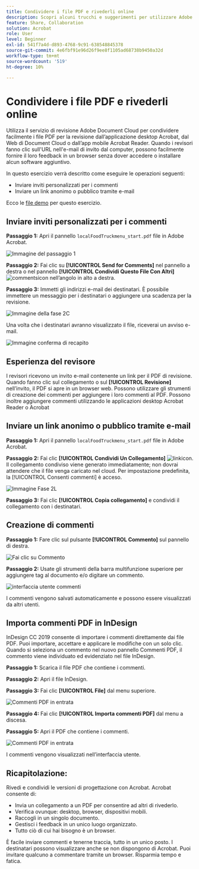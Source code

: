 ```yaml
---
title: Condividere i file PDF e rivederli online
description: Scopri alcuni trucchi e suggerimenti per utilizzare Adobe Document Cloud
feature: Share, Collaboration
solution: Acrobat
role: User
level: Beginner
exl-id: 541f7a4d-d893-4768-9c91-638548845378
source-git-commit: 4e6fbf91e96d26f9ee8f1105ad68738b9450a32d
workflow-type: tm+mt
source-wordcount: '519'
ht-degree: 10%

---
```


# Condividere i file PDF e rivederli online

Utilizza il servizio di revisione Adobe Document Cloud per condividere facilmente i file PDF per la revisione dall’applicazione desktop Acrobat, dal Web di Document Cloud o dall’app mobile Acrobat Reader. Quando i revisori fanno clic sull&#39;URL nell&#39;e-mail di invito dal computer, possono facilmente fornire il loro feedback in un browser senza dover accedere o installare alcun software aggiuntivo.

In questo esercizio verrà descritto come eseguire le operazioni seguenti:

* Inviare inviti personalizzati per i commenti
* Inviare un link anonimo o pubblico tramite e-mail

Ecco le [file demo](assets/01_Review.zip) per questo esercizio.

## Inviare inviti personalizzati per i commenti

**Passaggio 1:** Apri il pannello `localFoodTruckmenu_start.pdf` file in Adobe Acrobat.

![Immagine del passaggio 1](assets/Step1.png)

**Passaggio 2:** Fai clic su **[!UICONTROL Send for Comments]** nel pannello a destra o nel pannello **[!UICONTROL Condividi Questo File Con Altri]** ![commentsicon](assets/sendforcommentsicon.png)  nell’angolo in alto a destra.

**Passaggio 3:** Immetti gli indirizzi e-mail dei destinatari. È possibile immettere un messaggio per i destinatari o aggiungere una scadenza per la revisione.

![Immagine della fase 2C](assets/Step2C.png)

Una volta che i destinatari avranno visualizzato il file, riceverai un avviso e-mail.

![Immagine conferma di recapito](assets/deliveryReceipt_Track.png)

## Esperienza del revisore

I revisori ricevono un invito e-mail contenente un link per il PDF di revisione. Quando fanno clic sul collegamento o sul **[!UICONTROL Revisione]** nell’invito, il PDF si apre in un browser web. Possono utilizzare gli strumenti di creazione dei commenti per aggiungere i loro commenti al PDF. Possono inoltre aggiungere commenti utilizzando le applicazioni desktop Acrobat Reader o Acrobat 

## Inviare un link anonimo o pubblico tramite e-mail

**Passaggio 1:** Apri il pannello `localFoodTruckmenu_start.pdf` file in Adobe Acrobat.

**Passaggio 2:** Fai clic **[!UICONTROL Condividi Un Collegamento]** ![linkicon](assets/sendlinkicon.png). Il collegamento condiviso viene generato immediatamente; non dovrai attendere che il file venga caricato nel cloud. Per impostazione predefinita, la [!UICONTROL Consenti commenti] è acceso.

![Immagine Fase 2L](assets/Step2L.png)

**Passaggio 3:** Fai clic **[!UICONTROL Copia collegamento]** e condividi il collegamento con i destinatari.

## Creazione di commenti

**Passaggio 1:** Fare clic sul pulsante **[!UICONTROL Commento]** sul pannello di destra.

![Fai clic su Commento](assets/Cselect.jpg)

**Passaggio 2:** Usate gli strumenti della barra multifunzione superiore per aggiungere tag al documento e/o digitare un commento.

![interfaccia utente commenti](assets/commentsui.png)

I commenti vengono salvati automaticamente e possono essere visualizzati da altri utenti.

## Importa commenti PDF in InDesign

InDesign CC 2019 consente di importare i commenti direttamente dai file PDF. Puoi importare, accettare e applicare le modifiche con un solo clic. Quando si seleziona un commento nel nuovo pannello Commenti PDF, il commento viene individuato ed evidenziato nel file InDesign.

**Passaggio 1:** Scarica il file PDF che contiene i commenti.

**Passaggio 2:** Apri il file InDesign.

**Passaggio 3:** Fai clic **[!UICONTROL File]** dal menu superiore.

![Commenti PDF in entrata](assets/inddpdf.png)

**Passaggio 4:** Fai clic **[!UICONTROL Importa commenti PDF]** dal menu a discesa.

**Passaggio 5:** Apri il PDF che contiene i commenti.

![Commenti PDF in entrata](assets/inddpdfshown.png)

I commenti vengono visualizzati nell’interfaccia utente.

## Ricapitolazione:

Rivedi e condividi le versioni di progettazione con Acrobat. Acrobat consente di:

* Invia un collegamento a un PDF per consentire ad altri di rivederlo.
* Verifica ovunque: desktop, browser, dispositivi mobili.
* Raccogli in un singolo documento.
* Gestisci i feedback in un unico luogo organizzato.
* Tutto ciò di cui hai bisogno è un browser.

È facile inviare commenti e tenerne traccia, tutto in un unico posto. I destinatari possono visualizzare anche se non dispongono di Acrobat. Puoi invitare qualcuno a commentare tramite un browser. Risparmia tempo e fatica.
